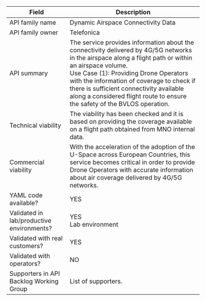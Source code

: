 | **Field** | Description | 
| ---- | ----- |
| API family name | Dynamic Airspace Connectivity Data |
| API family owner | Telefonica |
| API summary | The service provides information about the connectivity delivered by 4G/5G networks in the airspace along a flight path or within an airspace volume. <br>Use Case (1): Providing Drone Operators with the information of coverage to check if there is sufficient connectivity available along a considered flight route to ensure the safety of the BVLOS operation. |
| Technical viability | The viability has been checked and it is based on providing the coverage available on a flight path obtained from MNO internal data. 
| Commercial viability | With the acceleration of the adoption of the U-Space across European Countries, this service becomes critical in order to provide Drone Operators with accurate information about air coverage delivered by 4G/5G networks.|
| YAML code available? | YES |
| Validated in lab/productive environments? | YES <br>Lab environment |
| Validated with real customers? | YES|
| Validated with operators? | NO |
| Supporters in API Backlog Working Group | List of supporters.|
